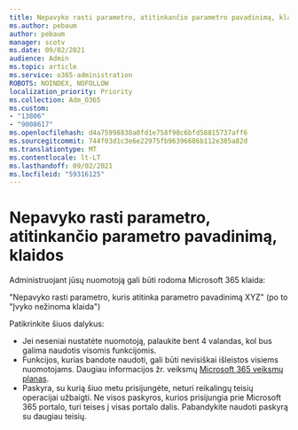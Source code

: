 ```yaml
---
title: Nepavyko rasti parametro, atitinkančio parametro pavadinimą, klaidos
ms.author: pebaum
author: pebaum
manager: scotv
ms.date: 09/02/2021
audience: Admin
ms.topic: article
ms.service: o365-administration
ROBOTS: NOINDEX, NOFOLLOW
localization_priority: Priority
ms.collection: Adm_O365
ms.custom:
- "13806"
- "9008617"
ms.openlocfilehash: d4a75998838a0fd1e758f98c6bfd58815737aff6
ms.sourcegitcommit: 744f03d1c3e6e22975fb96396686b112e385a82d
ms.translationtype: MT
ms.contentlocale: lt-LT
ms.lasthandoff: 09/02/2021
ms.locfileid: "59316125"
---
```

# <a name="getting-a-parameter-cannot-be-found-that-matches-parameter-name-error"></a>Nepavyko rasti parametro, atitinkančio parametro pavadinimą, klaidos

Administruojant jūsų nuomotoją gali būti rodoma Microsoft 365 klaida:

"Nepavyko rasti parametro, kuris atitinka parametro pavadinimą XYZ" (po to "Įvyko nežinoma klaida")

Patikrinkite šiuos dalykus:

- Jei neseniai nustatėte nuomotoją, palaukite bent 4 valandas, kol bus galima naudotis visomis funkcijomis.
- Funkcijos, kurias bandote naudoti, gali būti nevisiškai išleistos visiems nuomotojams. Daugiau informacijos žr. veiksmų [Microsoft 365 veiksmų planas](https://www.microsoft.com/microsoft-365/roadmap).
- Paskyra, su kurią šiuo metu prisijungėte, neturi reikalingų teisių operacijai užbaigti. Ne visos paskyros, kurios prisijungia prie Microsoft 365 portalo, turi teises į visas portalo dalis. Pabandykite naudoti paskyrą su daugiau teisių.

